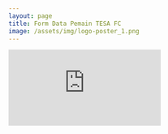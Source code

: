 ```yaml
---
layout: page
title: Form Data Pemain TESA FC
image: /assets/img/logo-poster_1.png
---
```


<iframe class="embed-responsive" src="https://docs.google.com/forms/d/e/1FAIpQLSe3zK47vvxKFLCYB2V1EoUUWvb7L4BFKnqsAJJtaR6XmC99xQ/viewform?embedded=true" frameborder="0" marginheight="0" marginwidth="0">Loading…</iframe>

